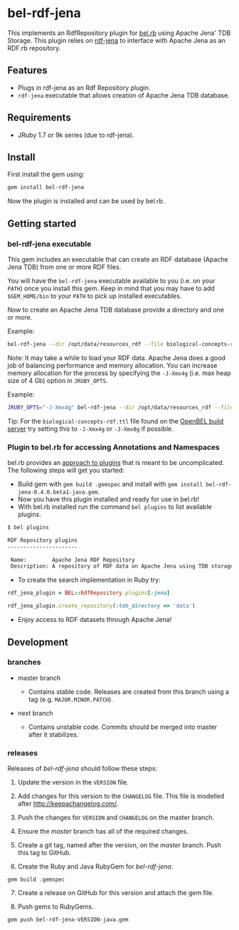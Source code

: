 # bel-rdf-jena

This implements an RdfRepository plugin for [bel.rb](https://github.com/OpenBEL/bel.rb) using Apache Jena' TDB Storage. This plugin relies on [rdf-jena](https://github.com/abargnesi/rdf-jena) to interface with Apache Jena as an RDF.rb repository.

## Features

- Plugs in rdf-jena as an Rdf Repository plugin.
- `rdf-jena` executable that allows creation of Apache Jena TDB database.

## Requirements

- JRuby 1.7 or 9k series (due to rdf-jena).

## Install

First install the gem using:

```bash
gem install bel-rdf-jena
```

Now the plugin is installed and can be used by bel.rb.

## Getting started

### bel-rdf-jena executable

This gem includes an executable that can create an RDF database (Apache Jena TDB) from one or more RDF files.

You will have the `bel-rdf-jena` executable available to you (i.e. on your `PATH`) once you install this gem. Keep in mind that you may have to add `$GEM_HOME/bin` to your `PATH` to pick up installed executables.

Now to create an Apache Jena TDB database provide a directory and one or more.

Example:

```bash
bel-rdf-jena --dir /opt/data/resources_rdf --file biological-concepts-rdf.ttl
```

Note: It may take a while to load your RDF data. Apache Jena does a good job of balancing performance and memory allocation. You can increase memory allocation for the process by specifying the `-J-Xmx4g` (i.e. max heap size of 4 Gb) option in `JRUBY_OPTS`.

Example:

```bash
JRUBY_OPTS="-J-Xmx4g" bel-rdf-jena --dir /opt/data/resources_rdf --file biological-concepts-rdf.ttl
```

Tip: For the `biological-concepts-rdf.ttl` file found on the [OpenBEL build server](http://build.openbel.org/browse/OR) try setting this to `-J-Xmx4g` or `-J-Xmx8g` if possible.

### Plugin to bel.rb for accessing Annotations and Namespaces

bel.rb provides an [approach to plugins](https://github.com/OpenBEL/bel.rb/wiki/Plugins-in-bel.rb) that is meant to be uncomplicated. The following steps will get you started:

- Build gem with `gem build .gemspec` and install with `gem install bel-rdf-jena-0.4.0.beta1-java.gem`.
- Now you have this plugin installed and ready for use in bel.rb!
- With bel.rb installed run the command `bel plugins` to list available plugins.

```bash
$ bel plugins

RDF Repository plugins
----------------------

 Name:        Apache Jena RDF Repository
 Description: A repository of RDF data on Apache Jena using TDB storage.
```

- To create the search implementation in Ruby try:

```ruby
rdf_jena_plugin = BEL::RdfRepository.plugins[:jena]

rdf_jena_plugin.create_repository(:tdb_directory => 'data')
```
- Enjoy access to RDF datasets through Apache Jena!

## Development

### branches

- master branch
  - Contains stable code. Releases are created from this branch using a tag (e.g. `MAJOR.MINOR.PATCH`).

- next branch
  - Contains unstable code. Commits should be merged into master after it stabilizes.

### releases

Releases of *bel-rdf-jena* should follow these steps:

1. Update the version in the `VERSION` file.

2. Add changes for this version to the `CHANGELOG` file. This file is modelled after http://keepachangelog.com/.

3. Push the changes for `VERSION` and `CHANGELOG` on the master branch.

4. Ensure the *master* branch has all of the required changes.

5. Create a git tag, named after the version, on the *master* branch. Push this tag to GitHub.

6. Create the Ruby and Java RubyGem for *bel-rdf-jena*.

  `gem build .gemspec`

7. Create a release on GitHub for this version and attach the gem file.

8. Push gems to RubyGems.

  `gem push bel-rdf-jena-VERSION-java.gem`

